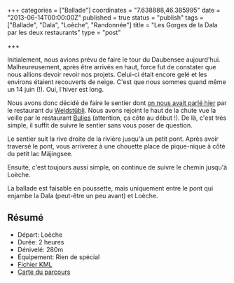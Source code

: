 +++
categories = ["Ballade"]
coordinates = "7.638888,46.385995"
date = "2013-06-14T00:00:00Z"
published = true
status = "publish"
tags = ["Ballade", "Dala", "Loèche", "Randonnée"]
title = "Les Gorges de la Dala par les deux restaurants"
type = "post"

+++

Initialement, nous avions prévu de faire le tour du Daubensee aujourd'hui. Malheureusement, après être arrivés en haut, force fut de constater que nous allions devoir revoir nos projets. Celui-ci était encore gelé et les environs étaient recouverts de neige. C'est que nous sommes quand même un 14 juin (!). Oui, l'hiver est long.<!--more-->

Nous avons donc décidé de faire le sentier dont <a title="http://www.alienlebarge.ch/2013/06/13/les-gorges-de-la-dala/" href="http://www.alienlebarge.ch/2013/06/13/les-gorges-de-la-dala/">on nous avait parlé hier</a> par le restaurant du <a title="http://www.weidstuebli.ch/" href="http://www.weidstuebli.ch/">Weidstübli</a>. Nous avons rejoint le haut de la chute vue la veille par le restaurant <a title="http://www.buljes.ch/" href="http://www.buljes.ch/">Buljes</a> (attention, ça côte au début !). De là, c'est très simple, il suffit de suivre le sentier sans vous poser de question.

Le sentier suit la rive droite de la rivière jusqu'à un petit pont. Après avoir traversé le pont, vous arriverez à une chouette place de pique-nique à côté du petit lac Mäjingsee.

Ensuite, c'est toujours aussi simple, on continue de suivre le chemin jusqu'à Loèche.

La ballade est faisable en poussette, mais uniquement entre le pont qui enjambe la Dala (peut-être un peu avant) et Loèche.
<h2>Résumé</h2>
<ul>
	<li>Départ: Loèche</li>
	<li>Durée: 2 heures</li>
	<li>Dénivelé: 280m</li>
	<li>Équipement: Rien de spécial</li>
	<li><a title="https://gist.github.com/alienlebarge/5784641#file-lesgorgesdeladalaparlesdeuxrestaurants-kml" href="https://gist.github.com/alienlebarge/5784641#file-lesgorgesdeladalaparlesdeuxrestaurants-kml">Fichier KML</a></li>
	<li><a title="https://gist.github.com/alienlebarge/5784641/raw/a844b7d14d1670e8ce6b3540379840ef62b5e890/LesGorgesdelaDalaparlesdeuxrestaurants.kml" href="http://map.geo.admin.ch/?Y=615459.5&amp;X=137001.75&amp;zoom=7&amp;bgLayer=ch.swisstopo.pixelkarte-farbe&amp;layers=ch.swisstopo.swisstlm3d-wanderwege,KML%7C%7Chttps%3A%2F%2Fgist.github.com%2Falienlebarge%2F5784641%2Fraw%2Fa844b7d14d1670e8ce6b3540379840ef62b5e890%2FLesGorgesdelaDalaparlesdeuxrestaurants.kml&amp;layers_opacity=1,1&amp;layers_visibility=true,true&amp;time_current=latest&amp;lang=fr">Carte du parcours</a></li>
</ul>
